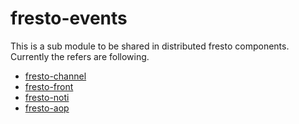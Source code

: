 fresto-events
=============
This is a sub module to be shared in distributed fresto components. 
Currently the refers are following.
* [fresto-channel](https://github.com/owlab/fresto-channel)
* [fresto-front](https://github.com/owlab/fresto-front)
* [fresto-noti](https://github.com/owlab/fresto-noti)
* [fresto-aop](https://github.com/owlab/fresto-aop)
